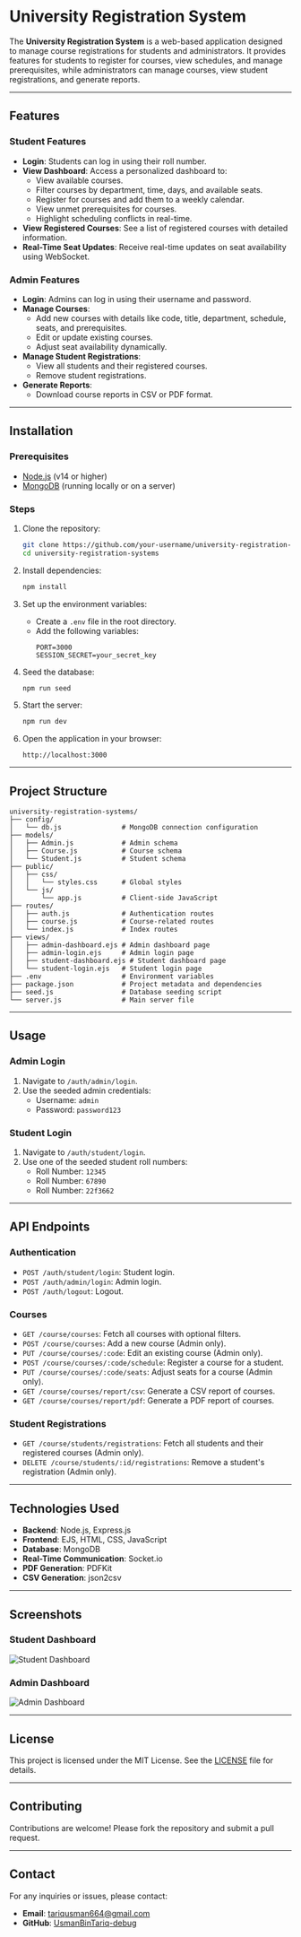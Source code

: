 # University Registration System

The **University Registration System** is a web-based application designed to manage course registrations for students and administrators. It provides features for students to register for courses, view schedules, and manage prerequisites, while administrators can manage courses, view student registrations, and generate reports.

---

## Features

### **Student Features**
- **Login**: Students can log in using their roll number.
- **View Dashboard**: Access a personalized dashboard to:
  - View available courses.
  - Filter courses by department, time, days, and available seats.
  - Register for courses and add them to a weekly calendar.
  - View unmet prerequisites for courses.
  - Highlight scheduling conflicts in real-time.
- **View Registered Courses**: See a list of registered courses with detailed information.
- **Real-Time Seat Updates**: Receive real-time updates on seat availability using WebSocket.

### **Admin Features**
- **Login**: Admins can log in using their username and password.
- **Manage Courses**:
  - Add new courses with details like code, title, department, schedule, seats, and prerequisites.
  - Edit or update existing courses.
  - Adjust seat availability dynamically.
- **Manage Student Registrations**:
  - View all students and their registered courses.
  - Remove student registrations.
- **Generate Reports**:
  - Download course reports in CSV or PDF format.

---

## Installation

### Prerequisites
- [Node.js](https://nodejs.org/) (v14 or higher)
- [MongoDB](https://www.mongodb.com/) (running locally or on a server)

### Steps
1. Clone the repository:
   ```bash
   git clone https://github.com/your-username/university-registration-systems.git
   cd university-registration-systems
   ```

2. Install dependencies:
   ```bash
   npm install
   ```

3. Set up the environment variables:
   - Create a `.env` file in the root directory.
   - Add the following variables:
     ```properties
     PORT=3000
     SESSION_SECRET=your_secret_key
     ```

4. Seed the database:
   ```bash
   npm run seed
   ```

5. Start the server:
   ```bash
   npm run dev
   ```

6. Open the application in your browser:
   ```
   http://localhost:3000
   ```

---

## Project Structure

```
university-registration-systems/
├── config/
│   └── db.js               # MongoDB connection configuration
├── models/
│   ├── Admin.js            # Admin schema
│   ├── Course.js           # Course schema
│   └── Student.js          # Student schema
├── public/
│   ├── css/
│   │   └── styles.css      # Global styles
│   └── js/
│       └── app.js          # Client-side JavaScript
├── routes/
│   ├── auth.js             # Authentication routes
│   ├── course.js           # Course-related routes
│   └── index.js            # Index routes
├── views/
│   ├── admin-dashboard.ejs # Admin dashboard page
│   ├── admin-login.ejs     # Admin login page
│   ├── student-dashboard.ejs # Student dashboard page
│   └── student-login.ejs   # Student login page
├── .env                    # Environment variables
├── package.json            # Project metadata and dependencies
├── seed.js                 # Database seeding script
└── server.js               # Main server file
```

---

## Usage

### **Admin Login**
1. Navigate to `/auth/admin/login`.
2. Use the seeded admin credentials:
   - Username: `admin`
   - Password: `password123`

### **Student Login**
1. Navigate to `/auth/student/login`.
2. Use one of the seeded student roll numbers:
   - Roll Number: `12345`
   - Roll Number: `67890`
   - Roll Number: `22f3662`

---

## API Endpoints

### **Authentication**
- `POST /auth/student/login`: Student login.
- `POST /auth/admin/login`: Admin login.
- `POST /auth/logout`: Logout.

### **Courses**
- `GET /course/courses`: Fetch all courses with optional filters.
- `POST /course/courses`: Add a new course (Admin only).
- `PUT /course/courses/:code`: Edit an existing course (Admin only).
- `POST /course/courses/:code/schedule`: Register a course for a student.
- `PUT /course/courses/:code/seats`: Adjust seats for a course (Admin only).
- `GET /course/courses/report/csv`: Generate a CSV report of courses.
- `GET /course/courses/report/pdf`: Generate a PDF report of courses.

### **Student Registrations**
- `GET /course/students/registrations`: Fetch all students and their registered courses (Admin only).
- `DELETE /course/students/:id/registrations`: Remove a student's registration (Admin only).

---

## Technologies Used

- **Backend**: Node.js, Express.js
- **Frontend**: EJS, HTML, CSS, JavaScript
- **Database**: MongoDB
- **Real-Time Communication**: Socket.io
- **PDF Generation**: PDFKit
- **CSV Generation**: json2csv

---

## Screenshots

### **Student Dashboard**
![Student Dashboard](https://via.placeholder.com/800x400?text=Student+Dashboard)

### **Admin Dashboard**
![Admin Dashboard](https://via.placeholder.com/800x400?text=Admin+Dashboard)

---

## License

This project is licensed under the MIT License. See the [LICENSE](LICENSE) file for details.

---

## Contributing

Contributions are welcome! Please fork the repository and submit a pull request.

---

## Contact

For any inquiries or issues, please contact:
- **Email**: tariqusman664@gmail.com
- **GitHub**: [UsmanBinTariq-debug](https://github.com/UsmanBinTariq-debug)